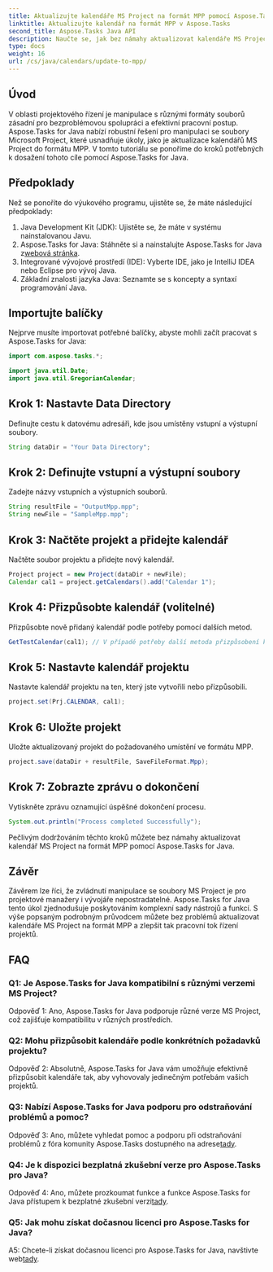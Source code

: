 ```yaml
---
title: Aktualizujte kalendáře MS Project na formát MPP pomocí Aspose.Tasks
linktitle: Aktualizujte kalendář na formát MPP v Aspose.Tasks
second_title: Aspose.Tasks Java API
description: Naučte se, jak bez námahy aktualizovat kalendáře MS Project do formátu MPP pomocí Aspose.Tasks for Java.
type: docs
weight: 16
url: /cs/java/calendars/update-to-mpp/
---
```

## Úvod

V oblasti projektového řízení je manipulace s různými formáty souborů zásadní pro bezproblémovou spolupráci a efektivní pracovní postup. Aspose.Tasks for Java nabízí robustní řešení pro manipulaci se soubory Microsoft Project, které usnadňuje úkoly, jako je aktualizace kalendářů MS Project do formátu MPP. V tomto tutoriálu se ponoříme do kroků potřebných k dosažení tohoto cíle pomocí Aspose.Tasks for Java.

## Předpoklady

Než se ponoříte do výukového programu, ujistěte se, že máte následující předpoklady:

1. Java Development Kit (JDK): Ujistěte se, že máte v systému nainstalovanou Javu.
2.  Aspose.Tasks for Java: Stáhněte si a nainstalujte Aspose.Tasks for Java z[webová stránka](https://releases.aspose.com/tasks/java/).
3. Integrované vývojové prostředí (IDE): Vyberte IDE, jako je IntelliJ IDEA nebo Eclipse pro vývoj Java.
4. Základní znalosti jazyka Java: Seznamte se s koncepty a syntaxí programování Java.

## Importujte balíčky

Nejprve musíte importovat potřebné balíčky, abyste mohli začít pracovat s Aspose.Tasks for Java:

```java
import com.aspose.tasks.*;

import java.util.Date;
import java.util.GregorianCalendar;
```

## Krok 1: Nastavte Data Directory

Definujte cestu k datovému adresáři, kde jsou umístěny vstupní a výstupní soubory.

```java
String dataDir = "Your Data Directory";
```

## Krok 2: Definujte vstupní a výstupní soubory

Zadejte názvy vstupních a výstupních souborů.

```java
String resultFile = "OutputMpp.mpp";
String newFile = "SampleMpp.mpp";
```

## Krok 3: Načtěte projekt a přidejte kalendář

Načtěte soubor projektu a přidejte nový kalendář.

```java
Project project = new Project(dataDir + newFile);
Calendar cal1 = project.getCalendars().add("Calendar 1");
```

## Krok 4: Přizpůsobte kalendář (volitelné)

Přizpůsobte nově přidaný kalendář podle potřeby pomocí dalších metod.

```java
GetTestCalendar(cal1); // V případě potřeby další metoda přizpůsobení kalendáře
```

## Krok 5: Nastavte kalendář projektu

Nastavte kalendář projektu na ten, který jste vytvořili nebo přizpůsobili.

```java
project.set(Prj.CALENDAR, cal1);
```

## Krok 6: Uložte projekt

Uložte aktualizovaný projekt do požadovaného umístění ve formátu MPP.

```java
project.save(dataDir + resultFile, SaveFileFormat.Mpp);
```

## Krok 7: Zobrazte zprávu o dokončení

Vytiskněte zprávu oznamující úspěšné dokončení procesu.

```java
System.out.println("Process completed Successfully");
```

Pečlivým dodržováním těchto kroků můžete bez námahy aktualizovat kalendář MS Project na formát MPP pomocí Aspose.Tasks for Java.

## Závěr

Závěrem lze říci, že zvládnutí manipulace se soubory MS Project je pro projektové manažery i vývojáře nepostradatelné. Aspose.Tasks for Java tento úkol zjednodušuje poskytováním komplexní sady nástrojů a funkcí. S výše popsaným podrobným průvodcem můžete bez problémů aktualizovat kalendáře MS Project na formát MPP a zlepšit tak pracovní tok řízení projektů.

## FAQ

### Q1: Je Aspose.Tasks for Java kompatibilní s různými verzemi MS Project?

Odpověď 1: Ano, Aspose.Tasks for Java podporuje různé verze MS Project, což zajišťuje kompatibilitu v různých prostředích.

### Q2: Mohu přizpůsobit kalendáře podle konkrétních požadavků projektu?

Odpověď 2: Absolutně, Aspose.Tasks for Java vám umožňuje efektivně přizpůsobit kalendáře tak, aby vyhovovaly jedinečným potřebám vašich projektů.

### Q3: Nabízí Aspose.Tasks for Java podporu pro odstraňování problémů a pomoc?

 Odpověď 3: Ano, můžete vyhledat pomoc a podporu při odstraňování problémů z fóra komunity Aspose.Tasks dostupného na adrese[tady](https://forum.aspose.com/c/tasks/15).

### Q4: Je k dispozici bezplatná zkušební verze pro Aspose.Tasks pro Java?

 Odpověď 4: Ano, můžete prozkoumat funkce a funkce Aspose.Tasks for Java přístupem k bezplatné zkušební verzi[tady](https://releases.aspose.com/).

### Q5: Jak mohu získat dočasnou licenci pro Aspose.Tasks for Java?

 A5: Chcete-li získat dočasnou licenci pro Aspose.Tasks for Java, navštivte web[tady](https://purchase.aspose.com/temporary-license/).